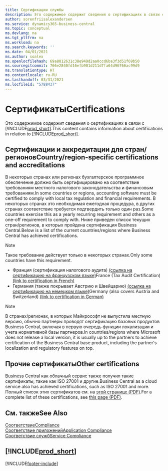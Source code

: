 ```yaml
---
title: Сертификации службы
description: Это содержимое содержит сведения о сертификациях в связи с Business Central.
author: sorenfriisalexandersen
ms.service: dynamics365-business-central
ms.topic: conceptual
ms.devlang: na
ms.tgt_pltfrm: na
ms.workload: na
ms.search.keywords: ''
ms.date: 04/01/2021
ms.author: soalex
ms.openlocfilehash: 69a8012631c38e949d2aa0ccd6ba3f3d51f69b50
ms.sourcegitcommit: 766e2840fd16efb901d211d7fa64d96766ac99d9
ms.translationtype: HT
ms.contentlocale: ru-RU
ms.lasthandoff: 03/31/2021
ms.locfileid: "5788437"
---
```

# <a name="certifications"></a><span data-ttu-id="cbe6e-103">Сертификаты</span><span class="sxs-lookup"><span data-stu-id="cbe6e-103">Certifications</span></span>

<span data-ttu-id="cbe6e-104">Это содержимое содержит сведения о сертификациях в связи с [!INCLUDE[prod_short](../includes/prod_short.md)].</span><span class="sxs-lookup"><span data-stu-id="cbe6e-104">This content contains information about certifications in relation to [!INCLUDE[prod_short](../includes/prod_short.md)].</span></span>  

## <a name="countryregion-specific-certifications-and-accreditations"></a><span data-ttu-id="cbe6e-105">Сертификации и аккредитации для стран/регионов</span><span class="sxs-lookup"><span data-stu-id="cbe6e-105">Country/region-specific certifications and accreditations</span></span>

<span data-ttu-id="cbe6e-106">В некоторых странах или регионах бухгалтерское программное обеспечение должно быть сертифицировано на соответствие требованиям местного налогового законодательства и финансовым требованиям.</span><span class="sxs-lookup"><span data-stu-id="cbe6e-106">In some countries or regions, accounting software must be certified to comply with local tax regulation and financial requirements.</span></span> <span data-ttu-id="cbe6e-107">В некоторых странах это необходимая ежегодная процедура, в других странах соответствие требуется подтвердить только один раз.</span><span class="sxs-lookup"><span data-stu-id="cbe6e-107">Some countries exercise this as a yearly recurring requirement and others as a one-off requirement to comply with.</span></span> <span data-ttu-id="cbe6e-108">Ниже приведен список текущих стран/регионов, в которых пройдена сертификация Business Central.</span><span class="sxs-lookup"><span data-stu-id="cbe6e-108">Below is a list of the current countries/regions where Business Central has achieved certifications.</span></span>

> [!NOTE]
> <span data-ttu-id="cbe6e-109">Такое требование действует только в некоторых странах.</span><span class="sxs-lookup"><span data-stu-id="cbe6e-109">Only some countries have this requirement.</span></span>

- <span data-ttu-id="cbe6e-110">Франция (сертификация налогового аудита) [(ссылка на сертификацию на французском языке)](https://certificates.infocert.org/#)</span><span class="sxs-lookup"><span data-stu-id="cbe6e-110">France (Tax Audit Certification) [(link to certification in French)](https://certificates.infocert.org/#)</span></span><!--(https://certificates.infocert.org/certificates/CERTIF-07-181-R16.pdf)-->  
- <span data-ttu-id="cbe6e-111">Германия (также покрывает Австрию и Швейцарию) [(ссылка на сертификацию на немецком языке)](https://www.bdo.de/de-de/themen/softwarebescheinungen/bdo/microsoft-dynamics-365-business-central)</span><span class="sxs-lookup"><span data-stu-id="cbe6e-111">Germany (also covers Austria and Switzerland) [(link to certification in German)](https://www.bdo.de/de-de/themen/softwarebescheinungen/bdo/microsoft-dynamics-365-business-central)</span></span>  

> [!NOTE]  
> <span data-ttu-id="cbe6e-112">В странах/регионах, в которых Майкрософт не выпустила местную версию, обычно партнеры проводят сертификацию базовых продуктов Business Central, включая в первую очередь функции локализации и учета нормативной базы партнеров.</span><span class="sxs-lookup"><span data-stu-id="cbe6e-112">In countries/regions where Microsoft does not release a local version, it is usually up to the partners to achieve certification of the Business Central base product, including the partner's localization and regulatory features on top.</span></span>

## <a name="other-certifications"></a><span data-ttu-id="cbe6e-113">Прочие сертификаты</span><span class="sxs-lookup"><span data-stu-id="cbe6e-113">Other certifications</span></span>

<span data-ttu-id="cbe6e-114">Business Central как облачный сервис также получил такие сертификаты, такие как ISO 27001 и другие.</span><span class="sxs-lookup"><span data-stu-id="cbe6e-114">Business Central as a cloud service also has achieved certifications, such as ISO 27001 and more.</span></span> <span data-ttu-id="cbe6e-115">Полный список этих сертификатов см. на [этой странице (PDF)](https://aka.ms/d365-compliance-list).</span><span class="sxs-lookup"><span data-stu-id="cbe6e-115">For a complete list of these certifications, see [this page (PDF)](https://aka.ms/d365-compliance-list).</span></span>

## <a name="see-also"></a><span data-ttu-id="cbe6e-116">См. также</span><span class="sxs-lookup"><span data-stu-id="cbe6e-116">See Also</span></span>

[<span data-ttu-id="cbe6e-117">Соответствие</span><span class="sxs-lookup"><span data-stu-id="cbe6e-117">Compliance</span></span>](compliance-overview.md)  
[<span data-ttu-id="cbe6e-118">Соответствие приложений</span><span class="sxs-lookup"><span data-stu-id="cbe6e-118">Application Compliance</span></span>](compliance-application-compliance.md)  
[<span data-ttu-id="cbe6e-119">Соответствие служб</span><span class="sxs-lookup"><span data-stu-id="cbe6e-119">Service Compliance</span></span>](compliance-service-compliance.md)  

## [!INCLUDE[prod_short](../includes/free_trial_md.md)]  


[!INCLUDE[footer-include](../includes/footer-banner.md)]